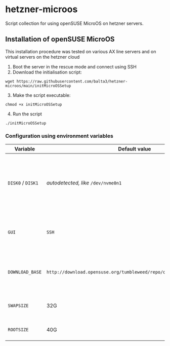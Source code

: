 # hetzner-microos
Script collection for using openSUSE MicroOS on hetzner servers.

## Installation of openSUSE MicroOS

This installation procedure was tested on various AX line servers and on virtual servers on the hetzner cloud

1. Boot the server in the rescue mode and connect using SSH
2. Download the initialisation script:
```
wget https://raw.githubusercontent.com/balta3/hetzner-microos/main/initMicroOSSetup
```
3. Make the script executable:
```
chmod +x initMicroOSSetup
```
4. Run the script
```
./initMicroOSSetup
```

### Configuration using environment variables

Variable     | Default value | Description
------------ | ------------- | -------------
`DISK0` / `DISK1` | _autodetected, like_ `/dev/nvme0n1` | Normally the disks to use are autodetected, you can specify them manually by setting these variables.
`GUI` | `SSH` | Define the protocol to access Yast for the setup process: `SSH` or `VNC`
`DOWNLOAD_BASE` | `http://download.opensuse.org/tumbleweed/repo/oss/boot/x86_64/loader/` | Define the base path for downloading the setup image of openSUSE
`SWAPSIZE` | 32G | Size of the swap partition to create
`ROOTSIZE` | 40G | Size of the root partition to create
